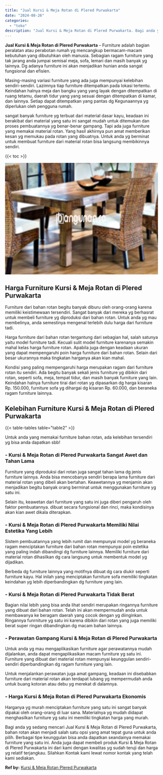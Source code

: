 ```yaml
---
title: "Jual Kursi & Meja Rotan di Plered Purwakarta"
date: "2024-08-26"
categories: 
  - "toko"
description: "Jual Kursi & Meja Rotan di Plered Purwakarta. Bagi anda yg sedang mencari Jual Kursi & Meja Rotan di Plered Purwakarta, bahan rotan akan menjadi salah satu o..."
---
```


**Jual Kursi & Meja Rotan di Plered Purwakarta** – Furniture adalah bagian peralatan atau perabotan rumah yg mencangkup bermacam-macam kebutuhan yang dibutuhkan oleh manusia. Sebagian ragam furniture yang tak jarang anda jumpai semisal meja, sofa, lemari dan masih banyak yg lainnya. Dg adanya furniture ini akan menjadikan hunian anda sangat fungsional dan efisien.

Masing-masing variasi furniture yang ada juga mempunyai kelebihan sendiri-sendiri. Lazimnya tiap furniture ditempatkan pada lokasi tertentu. Keindahan halnya meja dan bangku yang yang layak dengan ditempatkan di ruang tetamu, daerah tidur yang yang sesuai dengan ditempatkan di kamar, dan lainnya. Setiap dapat ditempatkan yang pantas dg Kegunaannya yg diperlukan oleh pengguna rumah.

sangat banyak furniture yg terbuat dari material dasar kayu, keadaan ini berakibat dari material yang satu ini sangat mudah untuk ditemukan dan proses pembuatannya yg benar-benar gampang. Tapi ada juga furniture yang memakai material rotan. Yang hasil akhirnya pun amat memberikan kesan yg memukau pada rotan yang dibuatnya. Untuk anda yg berminat untuk membuat furniture dari material rotan bisa langsung membikinnya sendiri.

{{< toc >}}

![Jual Kursi & Meja Rotan di Plered Purwakarta](/images/kursi-meja-rotan-murah08.png)

## Harga Furniture Kursi & Meja Rotan di Plered Purwakarta

Furniture dari bahan rotan begitu banyak diburu oleh orang-orang karena memiliki keistimewaan tersendiri. Sangat banyak dari mereka yg berhasrat untuk membeli furniture yg diproduksi dari bahan rotan. Untuk anda yg mau membelinya, anda semestinya mengenal terlebih dulu harga dari furniture tadi.

Harga furniture dari bahan rotan tergantung dari sebagian hal, salah satunya yaitu model furniture tadi. Kecuali sulit model furniture karenanya semakin mahal kelas harga furniture rotan. Apabila juga dengan keadaan ukuran yang dapat mempengaruhi poin harga furniture dari bahan rotan. Selain dari besar ukurannya maka tingkatan harganya akan kian mahal.

Kondisi yang paling mempengaruhi harga merupakan ragam dari furniture rotan itu sendiri. Ada begitu banyak sekali jenis furniture yg dibikin dari rotan, seperti sofa, meja, tempat tidur, dan masih banyak furniture yang lain. Keindahan halnya furniture tirai dari rotan yg dipasarkan dg harga kisaran Rp. 150.000, furniture sofa yg dihargai dg kisaran Rp. 60.000, dan beraneka ragam furniture lainnya.

## Kelebihan Furniture Kursi & Meja Rotan di Plered Purwakarta

{{< table-tables table="table2" >}}

Untuk anda yang memakai furniture bahan rotan, ada kelebihan tersendiri yg bisa anda dapatkan sbb!

### \- Kursi & Meja Rotan di Plered Purwakarta Sangat Awet dan Tahan Lama

Furniture yang diproduksi dari rotan juga sangat tahan lama dg jenis furniture lainnya. Anda bisa mencobanya sendiri berapa lama furniture dari material rotan yang dibeli akan bertahan. Keawetannya yg menjamin akan menjadikan begitu banyak orang berminat untuk menggunakan furniture yg satu ini.

Selain itu, keawetan dari furniture yang satu ini juga diberi pengaruh oleh faktor pembuatannya. dibuat secara fungsional dan rinci, maka kondisinya akan kian awet dikala diterapkan.

### \- Kursi & Meja Rotan di Plered Purwakarta Memiliki Nilai Estetika Yang Lebih

Sistem pembuatannya yang lebih rumit dan mempunyai model yg beraneka ragam menciptakan furniture dari bahan rotan mempunyai poin estetika yang paling indah dibandingi dg furniture lainnya. Memiliki furniture dari material rotan dihasilkan dg cara langsung untuk membentuk model yg dijadikan.

Berbeda dg furniture lainnya yang motifnya dibuat dg cara diukir seperti furniture kayu. Hal inilah yang menciptakan furniture sofa memiliki tingkatan keindahan yg lebih diperbandingkan dg furniture yang lain.

### \- Kursi & Meja Rotan di Plered Purwakarta Tidak Berat

Bagian nilai lebih yang bisa anda lihat sendiri merupakan ringannya furniture yang dibuat dari bahan rotan. Telah ini akan mempermudah anda untuk membawanya ke beragam daerah yang cocok dengan yg diinginkan. Ringannya funrniture yg satu ini karena dibikin dari rotan yang juga memiliki berat super ringan dibandingkan dg macam bahan lainnya.

### \- Perawatan Gampang Kursi & Meja Rotan di Plered Purwakarta

Untuk anda yg mau mengaplikasikan furniture agar perawatannya mudah dijalankan, anda dapat mengaplikasikan macam furniture yg satu ini. Furniture yang dibuat dari material rotan mempunyai keunggulan sendiri-sendiri diperbandingkan dg ragam furniture yang lain.

Untuk menjalankan perawatan juga amat gampang, keadaan ini disebabkan furniture dari material rotan akan terdapat lubang yg mempermudah anda untuk buang kotoran atau debu yg merekat di dalamnya.

### \- Harga Kursi & Meja Rotan di Plered Purwakarta Ekonomis

Harganya yg murah menciptakan furniture yang satu ini sangat banyak dipakai oleh orang-orang di luar sana. Materialnya yg mudah didapat menghasilkan furniture yg satu ini memiliki tingkatan harga yang murah.

Bagi anda yg sedang mencari Jual Kursi & Meja Rotan di Plered Purwakarta, bahan rotan akan menjadi salah satu opsi yang amat tepat guna untuk anda pilih. Berbagai tipe keunggulan bisa anda dapatkan seandainya memakai furniture yang satu ini. Anda juga dapat membeli produk Kursi & Meja Rotan di Plered Purwakarta ini dari kami dengan kwalitas yg sudah teruji dan harga yg relatif terjangkau. Silahkan Kontak kami lewat nomor kontak yang telah kami sediakan.

**Ref by:** [Kursi & Meja Rotan Plered Purwakarta](https://id.wikipedia.org/wiki/Kursi)
